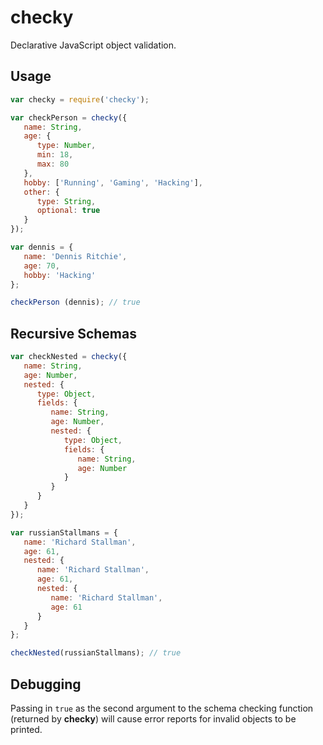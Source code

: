 checky
======
Declarative JavaScript object validation.

Usage
-----

```javascript
var checky = require('checky');

var checkPerson = checky({
   name: String,
   age: {
      type: Number,
      min: 18,
      max: 80
   },
   hobby: ['Running', 'Gaming', 'Hacking'],
   other: {
      type: String,
      optional: true
   }
});

var dennis = {
   name: 'Dennis Ritchie',
   age: 70,
   hobby: 'Hacking'
};

checkPerson (dennis); // true
```

Recursive Schemas
-----------------
```javascript
var checkNested = checky({
   name: String,
   age: Number,
   nested: {
      type: Object,
      fields: {
         name: String,
         age: Number,
         nested: {
            type: Object,
            fields: {
               name: String,
               age: Number
            }
         }
      }
   }
});

var russianStallmans = {
   name: 'Richard Stallman',
   age: 61,
   nested: {
      name: 'Richard Stallman',
      age: 61,
      nested: {
         name: 'Richard Stallman',
         age: 61
      }
   }
};

checkNested(russianStallmans); // true
```

Debugging
---------
Passing in `true` as the second argument to the schema checking function (returned by **checky**) will cause error reports for invalid objects to be printed.
